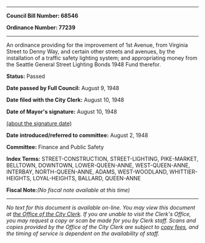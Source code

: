 

********

**Council Bill Number: 68546**
   
**Ordinance Number: 77239**
********

 An ordinance providing for the improvement of 1st Avenue, from Virginia Street to Denny Way, and certain other streets and avenues, by the installation of a traffic safety lighting system; and appropriating money from the Seattle General Street Lighting Bonds 1948 Fund therefor.

**Status:** Passed
   
**Date passed by Full Council:** August 9, 1948
   
**Date filed with the City Clerk:** August 10, 1948
   
**Date of Mayor's signature:** August 10, 1948
   
[(about the signature date)](/~public/approvaldate.htm)
   
   
   
**Date introduced/referred to committee:** August 2, 1948
   
**Committee:** Finance and Public Safety
   
   
**Index Terms:** STREET-CONSTRUCTION, STREET-LIGHTING, PIKE-MARKET, BELLTOWN, DOWNTOWN, LOWER-QUEEN-ANNE, WEST-QUEEN-ANNE, INTERBAY, NORTH-QUEEN-ANNE, ADAMS, WEST-WOODLAND, WHITTIER-HEIGHTS, LOYAL-HEIGHTS, BALLARD, QUEEN-ANNE

**Fiscal Note:**_(No fiscal note available at this time)_
********

_No text for this document is available on-line. You may view this document at [the Office of the City Clerk](http://www.seattle.gov/leg/clerk/contactUs.htm). If you are unable to visit the Clerk's Office, you may request a copy or scan be made for you by Clerk staff. Scans and copies provided by the Office of the City Clerk are subject to [copy fees](http://clerk.seattle.gov/~public/clerkfees.htm), and the timing of service is dependent on the availability of staff._

